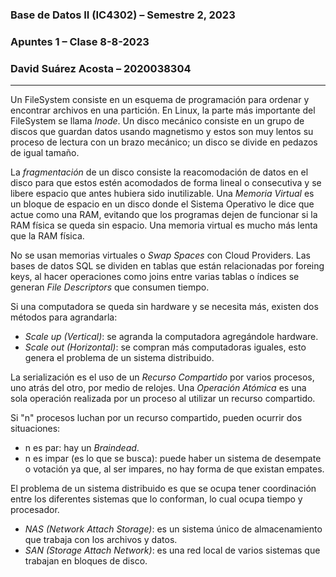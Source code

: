 ### **Base de Datos II (IC4302)** – Semestre 2, 2023
### **Apuntes 1** – Clase 8-8-2023
### David Suárez Acosta – 2020038304
____
Un FileSystem consiste en un esquema de programación para ordenar y encontrar archivos en una partición. En Linux, la parte más importante del FileSystem se llama *Inode*. Un disco mecánico consiste en un grupo de discos que guardan datos usando magnetismo y estos son muy lentos su proceso de lectura con un brazo mecánico; un disco se divide en pedazos de igual tamaño.

La *fragmentación* de un disco consiste la reacomodación de datos en el disco para que estos estén acomodados de forma lineal o consecutiva y se libere espacio que antes hubiera sido inutilizable. Una *Memoria Virtual* es un bloque de espacio en un disco donde el Sistema Operativo le dice que actue como una RAM, evitando que los programas dejen de funcionar si la RAM física se queda sin espacio. Una memoria virtual es mucho más lenta que la RAM física.

No se usan memorias virtuales o *Swap Spaces* con Cloud Providers. Las bases de datos SQL se dividen en tablas que están relacionadas por foreing keys, al hacer operaciones como joins entre varias tablas o índices se generan *File Descriptors* que consumen tiempo.

Si una computadora se queda sin hardware y se necesita más, existen dos métodos para agrandarla:

- *Scale up (Vertical)*: se agranda la computadora agregándole hardware.
- *Scale out (Horizontal)*: se compran más computadoras iguales, esto genera el problema de un sistema distribuido.

La serialización es el uso de un *Recurso Compartido* por varios procesos, uno atrás del otro, por medio de relojes. Una *Operación Atómica* es una sola operación realizada por un proceso al utilizar un recurso compartido.

Si "n" procesos luchan por un recurso compartido, pueden ocurrir dos situaciones:

- n es par: hay un *Braindead*.
- n es impar (es lo que se busca): puede haber un sistema de desempate o votación ya que, al ser impares, no hay forma de que existan empates.

El problema de un sistema distribuido es que se ocupa tener coordinación entre los diferentes sistemas que lo conforman, lo cual ocupa tiempo y procesador.

- *NAS (Network Attach Storage)*: es un sistema único de almacenamiento que trabaja con los archivos y datos.
- *SAN (Storage Attach Network)*: es una red local de varios sistemas que trabajan en bloques de disco.